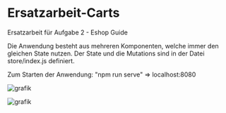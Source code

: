 # Ersatzarbeit-Carts
Ersatzarbeit für Aufgabe 2 - Eshop Guide

Die Anwendung besteht aus mehreren Komponenten, welche immer den gleichen State nutzen. Der State und die Mutations sind in der Datei store/index.js definiert.

Zum Starten der Anwendung: "npm run serve" => localhost:8080

![grafik](https://user-images.githubusercontent.com/78689134/161439887-fd16c640-d786-43c1-ac4a-bd70efd62f98.png)

![grafik](https://user-images.githubusercontent.com/78689134/161439919-0819696a-f410-4257-b3dc-d3a6df3867aa.png)
